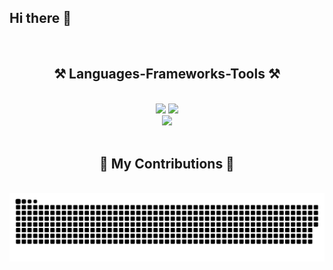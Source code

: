 ## Hi there 👋
<br/>

<!--
**kacperhalaj/kacperhalaj** is a ✨ _special_ ✨ repository because its `README.md` (this file) appears on your GitHub profile.

Here are some ideas to get you started:

- 🔭 I’m currently working on ...
- 🌱 I’m currently learning ...
- 👯 I’m looking to collaborate on ...
- 🤔 I’m looking for help with ...
- 💬 Ask me about ...
- 📫 How to reach me: ...
- 😄 Pronouns: ...
- ⚡ Fun fact: ...
-->


<h2 align="center">⚒️ Languages-Frameworks-Tools ⚒️</h2>
<br/>
<div align="center">
    <img src="https://skillicons.dev/icons?i=react,javascript,html,css,php,vscode,github,git,figma," />
    <img src="https://skillicons.dev/icons?i=r,idea,ai,nodejs,express,python,java,c,cpp," /><br>
    <img src="https://skillicons.dev/icons?i=mongodb,mysql,postgres,linux,mint,Photoshop" /><br>
</div>

<br/>

<div align="center">
  <h2>🐍 My Contributions 🐍</h2>
  <br>
  <img alt="snake eating my contributions" src="https://raw.githubusercontent.com/kacperhalaj/kacperhalaj/output/github-contribution-grid-snake.svg" />
  <br/><br/><br/>
</div>
